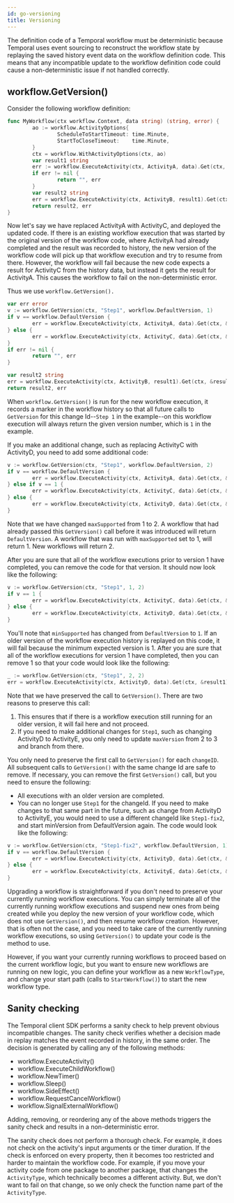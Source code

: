 ```yaml
---
id: go-versioning
title: Versioning
---
```


The definition code of a Temporal workflow must be deterministic because Temporal uses event sourcing
to reconstruct the workflow state by replaying the saved history event data on the workflow
definition code. This means that any incompatible update to the workflow definition code could cause
a non-deterministic issue if not handled correctly.

## workflow.GetVersion()

Consider the following workflow definition:

```go
func MyWorkflow(ctx workflow.Context, data string) (string, error) {
        ao := workflow.ActivityOptions{
                ScheduleToStartTimeout: time.Minute,
                StartToCloseTimeout:    time.Minute,
        }
        ctx = workflow.WithActivityOptions(ctx, ao)
        var result1 string
        err := workflow.ExecuteActivity(ctx, ActivityA, data).Get(ctx, &result1)
        if err != nil {
                return "", err
        }
        var result2 string
        err = workflow.ExecuteActivity(ctx, ActivityB, result1).Get(ctx, &result2)
        return result2, err
}
```
Now let's say we have replaced ActivityA with ActivityC, and deployed the updated code. If there
is an existing workflow execution that was started by the original version of the workflow code, where
ActivityA had already completed and the result was recorded to history, the new version of the workflow
code will pick up that workflow execution and try to resume from there. However, the workflow will fail
because the new code expects a result for ActivityC from the history data, but instead it gets the
result for ActivityA. This causes the workflow to fail on the non-deterministic error.

Thus we use `workflow.GetVersion().`

```go
var err error
v := workflow.GetVersion(ctx, "Step1", workflow.DefaultVersion, 1)
if v == workflow.DefaultVersion {
        err = workflow.ExecuteActivity(ctx, ActivityA, data).Get(ctx, &result1)
} else {
        err = workflow.ExecuteActivity(ctx, ActivityC, data).Get(ctx, &result1)
}
if err != nil {
        return "", err
}

var result2 string
err = workflow.ExecuteActivity(ctx, ActivityB, result1).Get(ctx, &result2)
return result2, err
```
When `workflow.GetVersion()` is run for the new workflow execution, it records a marker in the workflow
history so that all future calls to `GetVersion` for this change Id--`Step 1` in the example--on this
workflow execution will always return the given version number, which is `1` in the example.

If you make an additional change, such as replacing ActivityC with ActivityD, you need to
add some additional code:

```go
v := workflow.GetVersion(ctx, "Step1", workflow.DefaultVersion, 2)
if v == workflow.DefaultVersion {
        err = workflow.ExecuteActivity(ctx, ActivityA, data).Get(ctx, &result1)
} else if v == 1 {
        err = workflow.ExecuteActivity(ctx, ActivityC, data).Get(ctx, &result1)
} else {
        err = workflow.ExecuteActivity(ctx, ActivityD, data).Get(ctx, &result1)
}
```
Note that we have changed `maxSupported` from 1 to 2. A workflow that had already passed this
`GetVersion()` call before it was introduced will return `DefaultVersion`. A workflow that was run
with `maxSupported` set to 1, will return 1. New workflows will return 2.

After you are sure that all of the workflow executions prior to version 1 have completed, you can
remove the code for that version. It should now look like the following:

```go
v := workflow.GetVersion(ctx, "Step1", 1, 2)
if v == 1 {
        err = workflow.ExecuteActivity(ctx, ActivityC, data).Get(ctx, &result1)
} else {
        err = workflow.ExecuteActivity(ctx, ActivityD, data).Get(ctx, &result1)
}
```
You'll note that `minSupported` has changed from `DefaultVersion` to `1`. If an older version of the
workflow execution history is replayed on this code, it will fail because the minimum expected version
is 1. After you are sure that all of the workflow executions for version 1 have completed, then you
can remove 1 so that your code would look like the following:

```go
_ := workflow.GetVersion(ctx, "Step1", 2, 2)
err = workflow.ExecuteActivity(ctx, ActivityD, data).Get(ctx, &result1)
```
Note that we have preserved the call to `GetVersion()`. There are two reasons to preserve this call:

1. This ensures that if there is a workflow execution still running for an older version, it will
fail here and not proceed.
2. If you need to make additional changes for `Step1`, such as changing ActivityD to ActivityE, you
only need to update `maxVersion` from 2 to 3 and branch from there.

You only need to preserve the first call to `GetVersion()` for each `changeID`. All subsequent calls to
`GetVersion()` with the same change Id are safe to remove. If necessary, you can remove the first
`GetVersion()` call, but you need to ensure the following:

* All executions with an older version are completed.
* You can no longer use `Step1` for the changeId. If you need to make changes to that same part in
the future, such as change from ActivityD to ActivityE, you would need to use a different changeId
like `Step1-fix2`, and start minVersion from DefaultVersion again. The code would look like the
following:

```go
v := workflow.GetVersion(ctx, "Step1-fix2", workflow.DefaultVersion, 1)
if v == workflow.DefaultVersion {
        err = workflow.ExecuteActivity(ctx, ActivityD, data).Get(ctx, &result1)
} else {
        err = workflow.ExecuteActivity(ctx, ActivityE, data).Get(ctx, &result1)
}
```
Upgrading a workflow is straightforward if you don't need to preserve your currently running
workflow executions. You can simply terminate all of the currently running workflow executions and
suspend new ones from being created while you deploy the new version of your workflow code, which does
not use `GetVersion()`, and then resume workflow creation. However, that is often not the case, and
you need to take care of the currently running workflow executions, so using `GetVersion()` to update
your code is the method to use.

However, if you want your currently running workflows to proceed based on the current workflow logic,
but you want to ensure new workflows are running on new logic, you can define your workflow as a
new `WorkflowType`, and change your start path (calls to `StartWorkflow()`) to start the new workflow
type.

## Sanity checking

The Temporal client SDK performs a sanity check to help prevent obvious incompatible changes.
The sanity check verifies whether a decision made in replay matches the event recorded in history,
in the same order. The decision is generated by calling any of the following methods:

* workflow.ExecuteActivity()
* workflow.ExecuteChildWorkflow()
* workflow.NewTimer()
* workflow.Sleep()
* workflow.SideEffect()
* workflow.RequestCancelWorkflow()
* workflow.SignalExternalWorkflow()

Adding, removing, or reordering any of the above methods triggers the sanity check and results in
a non-deterministic error.

The sanity check does not perform a thorough check. For example, it does not check on the activity's
input arguments or the timer duration. If the check is enforced on every property, then it becomes
too restricted and harder to maintain the workflow code. For example, if you move your activity code
from one package to another package, that changes the `ActivityType`, which technically becomes a different
activity. But, we don't want to fail on that change, so we only check the function name part of the
`ActivityType`.
